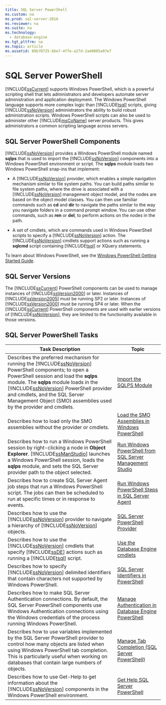 ```yaml
---
title: SQL Server PowerShell
ms.custom: na
ms.prod: sql-server-2016
ms.reviewer: na
ms.suite: na
ms.technology: 
  - database-engine
ms.tgt_pltfrm: na
ms.topic: article
ms.assetid: 89b70725-bbe7-4ffe-a27d-2a40005a97e7
---
```

# SQL Server PowerShell
  [!INCLUDE[ssCurrent](../../Topics/TopicNameContainA/includes/ssCurrent_md.md)] supports Windows PowerShell, which is a powerful scripting shell that lets administrators and developers automate server administration and application deployment. The Windows PowerShell language supports more complex logic than [!INCLUDE[tsql](../../Topics/TopicNameContainA/includes/tsql_md.md)] scripts, giving [!INCLUDE[ssNoVersion](../../Topics/TopicNameContainA/includes/ssNoVersion_md.md)] administrators the ability to build robust administration scripts. Windows PowerShell scripts can also be used to administer other [!INCLUDE[msCoName](../../Topics/TopicNameContainA/includes/msCoName_md.md)] server products. This gives administrators a common scripting language across servers.  
  
## SQL Server PowerShell Components  
 [!INCLUDE[ssNoVersion](../../Topics/TopicNameContainA/includes/ssNoVersion_md.md)] provides a Windows PowerShell module named **sqlps** that is used to import the [!INCLUDE[ssNoVersion](../../Topics/TopicNameContainA/includes/ssNoVersion_md.md)] components into a Windows PowerShell environment or script. The **sqlps** module loads two Windows PowerShell snap-ins that implement:  
  
-   A [!INCLUDE[ssNoVersion](../../Topics/TopicNameContainA/includes/ssNoVersion_md.md)] provider, which enables a simple navigation mechanism similar to file system paths. You can build paths similar to file system paths, where the drive is associated with a [!INCLUDE[ssNoVersion](../../Topics/TopicNameContainA/includes/ssNoVersion_md.md)] management object model, and the nodes are based on the object model classes. You can then use familiar commands such as **cd** and **dir** to navigate the paths similar to the way you navigate folders in a command prompt window. You can use other commands, such as **ren** or **del**, to perform actions on the nodes in the path.  
  
-   A set of cmdlets, which are commands used in Windows PowerShell scripts to specify a [!INCLUDE[ssNoVersion](../../Topics/TopicNameContainA/includes/ssNoVersion_md.md)] action. The [!INCLUDE[ssNoVersion](../../Topics/TopicNameContainA/includes/ssNoVersion_md.md)] cmdlets support actions such as running a **sqlcmd** script containing [!INCLUDE[tsql](../../Topics/TopicNameContainA/includes/tsql_md.md)] or XQuery statements.  
  
 To learn about Windows PowerShell, see the [Windows PowerShell Getting Started Guide](http://go.microsoft.com/fwlink/?LinkId=217083).  
  
## SQL Server Versions  
 The [!INCLUDE[ssCurrent](../../Topics/TopicNameContainA/includes/ssCurrent_md.md)] PowerShell components can be used to manage instances of [!INCLUDE[ssVersion2000](../../Topics/TopicNameContainA/includes/ssVersion2000_md.md)] or later. Instances of [!INCLUDE[ssVersion2005](../../Topics/TopicNameContainA/includes/ssVersion2005_md.md)] must be running SP2 or later. Instances of [!INCLUDE[ssVersion2000](../../Topics/TopicNameContainA/includes/ssVersion2000_md.md)] must be running SP4 or later. When the [!INCLUDE[ssCurrent](../../Topics/TopicNameContainA/includes/ssCurrent_md.md)] PowerShell components are used with earlier versions of [!INCLUDE[ssNoVersion](../../Topics/TopicNameContainA/includes/ssNoVersion_md.md)], they are limited to the functionality available in those versions.  
  
## SQL Server PowerShell Tasks  
  
|Task Description|Topic|  
|----------------------|-----------|  
|Describes the preferred mechanism for running the [!INCLUDE[ssNoVersion](../../Topics/TopicNameContainA/includes/ssNoVersion_md.md)] PowerShell components; to open a PowerShell session and load the **sqlps** module. The **sqlps** module loads in the [!INCLUDE[ssNoVersion](../../Topics/TopicNameContainA/includes/ssNoVersion_md.md)] PowerShell provider and cmdlets, and the SQL Server Management Object (SMO) assemblies used by the provider and cmdlets.|[Import the SQLPS Module](../../Topics/TopicNameNotContainA/Import-the-SQLPS-Module.md)|  
|Describes how to load only the SMO assemblies without the provider or cmdlets.|[Load the SMO Assemblies in Windows PowerShell](../../Topics/TopicNameNotContainA/Load-the-SMO-Assemblies-in-Windows-PowerShell.md)|  
|Describes how to run a Windows PowerShell session by right-clicking a node in **Object Explorer**. [!INCLUDE[ssManStudio](../../Topics/TopicNameContainA/includes/ssManStudio_md.md)] launches a Windows PowerShell session, loads the **sqlps** module, and sets the SQL Server provider path to the object selected.|[Run Windows PowerShell from SQL Server Management Studio](../../Topics/TopicNameNotContainA/Run-Windows-PowerShell-from-SQL-Server-Management-Studio.md)|  
|Describes how to create SQL Server Agent job steps that run a Windows PowerShell script. The jobs can then be scheduled to run at specific times or in response to events.|[Run Windows PowerShell Steps in SQL Server Agent](../../Topics/TopicNameNotContainA/Run-Windows-PowerShell-Steps-in-SQL-Server-Agent.md)|  
|Describes how to use the [!INCLUDE[ssNoVersion](../../Topics/TopicNameContainA/includes/ssNoVersion_md.md)] provider to navigate a hierarchy of [!INCLUDE[ssNoVersion](../../Topics/TopicNameContainA/includes/ssNoVersion_md.md)] objects.|[SQL Server PowerShell Provider](../../Topics/TopicNameNotContainA/SQL-Server-PowerShell-Provider.md)|  
|Describes how to use the [!INCLUDE[ssNoVersion](../../Topics/TopicNameContainA/includes/ssNoVersion_md.md)] cmdlets that specify [!INCLUDE[ssDE](../../Topics/TopicNameContainA/includes/ssDE_md.md)] actions such as running a [!INCLUDE[tsql](../../Topics/TopicNameContainA/includes/tsql_md.md)] script.|[Use the Database Engine cmdlets](../../Topics/TopicNameNotContainA/Use-the-Database-Engine-cmdlets.md)|  
|Describes how to specify [!INCLUDE[ssNoVersion](../../Topics/TopicNameContainA/includes/ssNoVersion_md.md)] delimited identifiers that contain characters not supported by Windows PowerShell.|[SQL Server Identifiers in PowerShell](../../Topics/TopicNameNotContainA/SQL-Server-Identifiers-in-PowerShell.md)|  
|Describes how to make SQL Server Authentication connections. By default, the SQL Server PowerShell components use Windows Authentication connections using the Windows credentials of the process running Windows PowerShell.|[Manage Authentication in Database Engine PowerShell](../../Topics/TopicNameNotContainA/Manage-Authentication-in-Database-Engine-PowerShell.md)|  
|Describes how to use variables implemented by the SQL Server PowerShell provider to control how many objects are listed when using Windows PowerShell tab completion. This is particularly useful when working on databases that contain large numbers of objects.|[Manage Tab Completion &#40;SQL Server PowerShell&#41;](../../Topics/TopicNameNotContainA/Manage-Tab-Completion--SQL-Server-PowerShell-.md)|  
|Describes how to use Get-Help to get information about the [!INCLUDE[ssNoVersion](../../Topics/TopicNameContainA/includes/ssNoVersion_md.md)] components in the Windows PowerShell environment.|[Get Help SQL Server PowerShell](../../Topics/TopicNameNotContainA/Get-Help-SQL-Server-PowerShell.md)|  
  
  